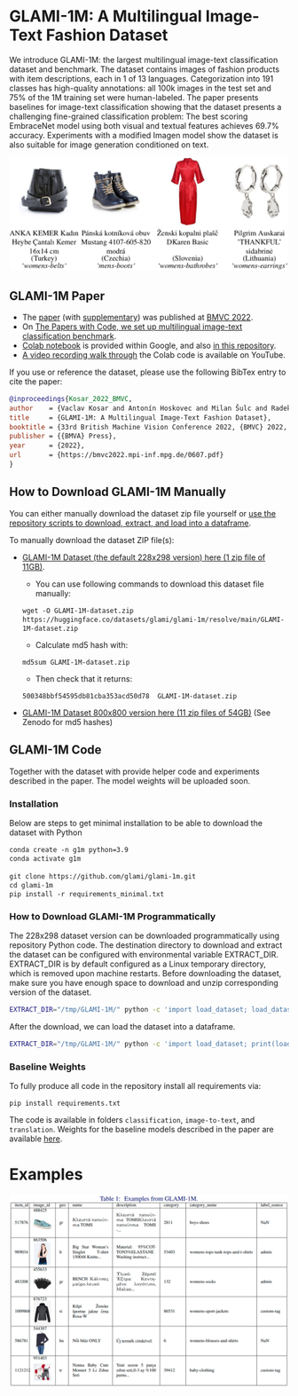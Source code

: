# GLAMI-1M: A Multilingual Image-Text Fashion Dataset

We introduce GLAMI-1M: the largest multilingual image-text classification dataset and benchmark. The dataset contains images of fashion products with item descriptions, each in 1 of 13 languages. Categorization into 191 classes has high-quality annotations: all 100k images in the test set and 75% of the 1M training set were human-labeled. The paper presents baselines for image-text classification showing that the dataset presents a challenging fine-grained classification problem: The best scoring EmbraceNet model using both visual and textual features achieves 69.7% accuracy. Experiments with a modified Imagen model show the dataset is also suitable for image generation conditioned on text.

![GLAMI-1M Dataset Examples](media/glami-1m-dataset-examples.png)


## GLAMI-1M Paper

- The [paper](https://bmvc2022.mpi-inf.mpg.de/0607.pdf) (with [supplementary](https://docs.google.com/viewer?url=https://github.com/glami/glami-1m/raw/main/media/GLAMI-1M%20Supplementary.pdf)) was published at [BMVC 2022](https://bmvc2022.mpi-inf.mpg.de/607/).
- On [The Papers with Code, we set up multilingual image-text classification benchmark](https://paperswithcode.com/paper/glami-1m-a-multilingual-image-text-fashion-1).
- [Colab notebook](https://colab.research.google.com/drive/16gMqVqUpleacU5z9Y_7f3c-7I0C45esy?usp=sharing) is provided within Google, and also [in this repository](https://github.com/glami/glami-1m/blob/main/GLAMI_1M_Hands_On_Colab.ipynb).
- [A video recording walk through](https://youtu.be/jLFJObPWU1U) the Colab code is available on YouTube.

If you use or reference the dataset, please use the following BibTex entry to cite the paper:

```bibtex
@inproceedings{Kosar_2022_BMVC,
author    = {Vaclav Kosar and Antonín Hoskovec and Milan Šulc and Radek Bartyzal},
title     = {GLAMI-1M: A Multilingual Image-Text Fashion Dataset},
booktitle = {33rd British Machine Vision Conference 2022, {BMVC} 2022, London, UK, November 21-24, 2022},
publisher = {{BMVA} Press},
year      = {2022},
url       = {https://bmvc2022.mpi-inf.mpg.de/0607.pdf}
}
```




## How to Download GLAMI-1M Manually
You can either manually download the dataset zip file yourself or [use the repository scripts to download, extract, and load into a dataframe](#how-to-download-glami-1m-programmatically).

To manually download the dataset ZIP file(s):
- [GLAMI-1M Dataset (the default 228x298 version) here (1 zip  file of 11GB)](https://huggingface.co/datasets/glami/glami-1m/resolve/main/GLAMI-1M-dataset.zip).
  - You can use following commands to download this dataset file manually:
  ```
  wget -O GLAMI-1M-dataset.zip https://huggingface.co/datasets/glami/glami-1m/resolve/main/GLAMI-1M-dataset.zip
  ```
  - Calculate md5 hash with: 
  ```
  md5sum GLAMI-1M-dataset.zip
  ```
  - Then check that it returns:
  ```
  500348bbf54595db81cba353acd50d78  GLAMI-1M-dataset.zip
  ```
 
- [GLAMI-1M Dataset 800x800 version here (11 zip files of 54GB)](https://zenodo.org/record/7338792)
  (See Zenodo for md5 hashes)


## GLAMI-1M Code
Together with the dataset with provide helper code and experiments described in the paper.
The model weights will be uploaded soon.


### Installation

Below are steps to get minimal installation to be able to download the dataset with Python
```
conda create -n g1m python=3.9
conda activate g1m

git clone https://github.com/glami/glami-1m.git
cd glami-1m
pip install -r requirements_minimal.txt
```

### How to Download GLAMI-1M Programmatically

The 228x298 dataset version can be downloaded programmatically using repository Python code.
The destination directory to download and extract the dataset can be configured with environmental variable EXTRACT_DIR.
EXTRACT_DIR is by default configured as a Linux temporary directory, which is removed upon machine restarts.
Before downloading the dataset, make sure you have enough space to download and unzip corresponding version of the dataset.


```bash
EXTRACT_DIR="/tmp/GLAMI-1M/" python -c 'import load_dataset; load_dataset.download_dataset())'
```

After the download, we can load the dataset into a dataframe.

```bash
EXTRACT_DIR="/tmp/GLAMI-1M/" python -c 'import load_dataset; print(load_dataset.get_dataframe("test").head())'
```

### Baseline Weights

To fully produce all code in the repository install all requirements via:
```
pip install requirements.txt
```

The code is available in folders `classification`, `image-to-text`, and `translation`.
Weights for the baseline models described in the paper are available [here](https://zenodo.org/record/7353512).


# Examples

![GLAMI-1M Dataset Examples Table](media/glami-1m-dataset-examples-table.png)
